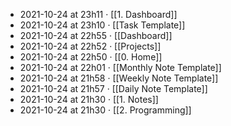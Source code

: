 - 2021-10-24 at 23h11 · [[1. Dashboard]]
- 2021-10-24 at 23h10 · [[Task Template]]
- 2021-10-24 at 22h55 · [[Dashboard]]
- 2021-10-24 at 22h52 · [[Projects]]
- 2021-10-24 at 22h50 · [[0. Home]]
- 2021-10-24 at 22h01 · [[Monthly Note Template]]
- 2021-10-24 at 21h58 · [[Weekly Note Template]]
- 2021-10-24 at 21h57 · [[Daily Note Template]]
- 2021-10-24 at 21h30 · [[1. Notes]]
- 2021-10-24 at 21h30 · [[2. Programming]]
